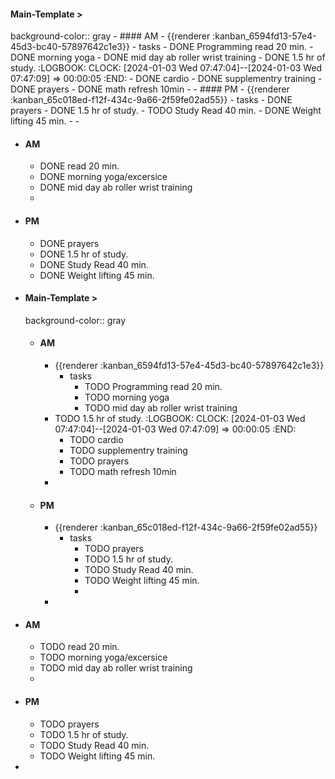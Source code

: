 #### Main-Template > 
background-color:: gray
	- #### AM
		- {{renderer :kanban_6594fd13-57e4-45d3-bc40-57897642c1e3}}
			- tasks
				- DONE Programming read 20 min.
				- DONE morning yoga
				- DONE mid day ab roller wrist training
		- DONE 1.5 hr of study.
		  :LOGBOOK:
		  CLOCK: [2024-01-03 Wed 07:47:04]--[2024-01-03 Wed 07:47:09] =>  00:00:05
		  :END:
			- DONE cardio
			- DONE supplementry training
			- DONE prayers
			- DONE math refresh 10min
		-
	- #### PM
		- {{renderer :kanban_65c018ed-f12f-434c-9a66-2f59fe02ad55}}
			- tasks
				- DONE prayers
				- DONE 1.5 hr of study.
				- TODO Study Read 40 min.
				- DONE Weight lifting 45 min.
				-
		-
- #### AM
	- DONE  read 20 min.
	- DONE morning yoga/excersice
	- DONE mid day ab roller wrist training
	-
- #### PM
	- DONE prayers
	- DONE 1.5 hr of study.
	- DONE Study Read 40 min.
	- DONE Weight lifting 45 min.
- #### Main-Template > 
  background-color:: gray
	- #### AM
		- {{renderer :kanban_6594fd13-57e4-45d3-bc40-57897642c1e3}}
			- tasks
				- TODO Programming read 20 min.
				- TODO morning yoga
				- TODO mid day ab roller wrist training
		- TODO 1.5 hr of study.
		  :LOGBOOK:
		  CLOCK: [2024-01-03 Wed 07:47:04]--[2024-01-03 Wed 07:47:09] =>  00:00:05
		  :END:
			- TODO cardio
			- TODO supplementry training
			- TODO prayers
			- TODO math refresh 10min
		-
	- #### PM
		- {{renderer :kanban_65c018ed-f12f-434c-9a66-2f59fe02ad55}}
			- tasks
				- TODO prayers
				- TODO 1.5 hr of study.
				- TODO Study Read 40 min.
				- TODO Weight lifting 45 min.
				-
		-
- #### AM
	- TODO  read 20 min.
	- TODO morning yoga/excersice
	- TODO mid day ab roller wrist training
	-
- #### PM
	- TODO prayers
	- TODO 1.5 hr of study.
	- TODO Study Read 40 min.
	- TODO Weight lifting 45 min.
-